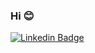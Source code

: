 ### Hi 😊

[![Linkedin Badge](https://img.shields.io/badge/-LinkedIn-blue?style=flat-square&logo=Linkedin&logoColor=white&link=https://www.linkedin.com/in/donghyeoncho-hyeon9698/)](https://www.linkedin.com/in/donghyeoncho-hyeon9698/)
